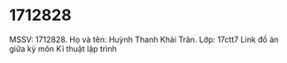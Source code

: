 # 1712828
MSSV: 1712828. Họ và tên: Huỳnh Thanh Khải Trân. Lớp: 17ctt7
Link đồ án giữa kỳ môn Kĩ thuật lập trình
